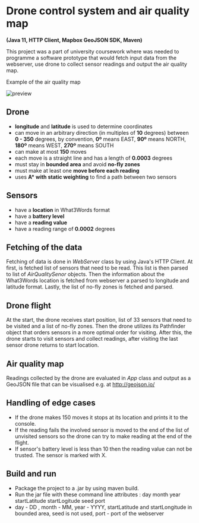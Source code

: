 # Drone control system and air quality map
**(Java 11, HTTP Client, Mapbox GeoJSON SDK, Maven)**

This project was a part of university coursework where was needed to programme a software prototype that would fetch input data from the webserver,
use drone to collect sensor readings and output the air quality map.

Example of the air quality map

![preview](https://user-images.githubusercontent.com/47607423/102548237-47545e80-40b2-11eb-9411-4ecbea31f70f.png)

## Drone
- **longitude** and **latitude** is used to determine coordinates
- can move in an arbitrary direction (in multiples of **10** degrees) between **0 - 350** degrees, by convention, **0º** means EAST, **90º** means NORTH, **180º** means WEST,
**270º** means SOUTH
- can make at most **150** moves
- each move is a straight line and has a length of **0.0003** degrees
- must stay in **bounded area** and avoid **no-fly zones**
- must make at least one **move before each reading**
- uses __A* with static weighting__ to find a path between two sensors

## Sensors
- have a **location** in What3Words format
- have a **battery level**
- have a **reading value**
- have a reading range of **0.0002** degrees
        
## Fetching of the data
Fetching of data is done in *WebServer* class by using Java's HTTP Client.
At first, is fetched list of sensors that need to be read. This list is then parsed to list of *AirQualitySenor* objects.
Then the information about the What3Words location is fetched from webserver a parsed to longitude and latitude format.
Lastly, the list of no-fly zones is fetched and parsed.

## Drone flight
At the start, the drone receives start position, list of 33 sensors that need to be visited and a list of no-fly zones. Then the drone utilizes its Pathfinder object that orders sensors
in a more optimal order for visiting. After this, the drone starts to visit sensors and collect readings, after visiting the last sensor drone returns to start location.

## Air quality map
Readings collected by the drone are evaluated in *App* class and output as a GeoJSON file that can be visualised e.g. at http://geojson.io/

## Handling of edge cases
- If the drone makes 150 moves it stops at its location and prints it to the console. 
- If the reading fails the involved sensor is moved to the end of the list of unvisited sensors so the drone can try to make reading at the end of the flight.
- If sensor's battery level is less than 10 then the reading value can not be trusted. The sensor is marked with X.

## Build and run
- Package the project to a .jar by using maven build.
- Run the jar file with these command line attributes : day month year startLatitude startLogitude seed port
- day - DD , month - MM, year - YYYY, startLatitude and startLongitude in bounded area, seed is not used, port - port of the webserver

